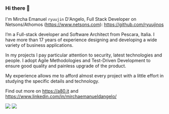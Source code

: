 ### Hi there 👋

I'm Mircha Emanuel `ryuujin` D'Angelo, Full Stack Developer on Netsons/Athomos (https://www.netsons.com): https://github.com/ryuujinos

I’m a Full-stack developer and Software Architect from Pescara, Italia. I have more than 17 years of experience designing and developing a wide variety of business applications.

In my projects I pay particular attention to security, latest technologies and people. I adopt Agile Methodologies and Test-Driven Development to ensure good quality and painless upgrade of the product.

My experience allows me to afford almost every project with a little effort in studying the specific details and technology.

Find out more on https://a80.it and https://www.linkedin.com/in/mirchaemanueldangelo/

[![](https://github-readme-stats.vercel.app/api?username=mirchaemanuel&count_private=true&show_icons=true&theme=cobalt&custom_title=GitHub%20Personal)](https://github.com/mirchaemanuel/)
[![](https://github-readme-stats.vercel.app/api?username=ryuujinos&count_private=true&show_icons=true&theme=cobalt&custom_title=GitHub%20Work)](https://github.com/ryuujinos)
<!--
**mirchaemanuel/mirchaemanuel** is a ✨ _special_ ✨ repository because its `README.md` (this file) appears on your GitHub profile.

Here are some ideas to get you started:

- 🔭 I’m currently working on ...
- 🌱 I’m currently learning ...
- 👯 I’m looking to collaborate on ...
- 🤔 I’m looking for help with ...
- 💬 Ask me about ...
- 📫 How to reach me: ...
- 😄 Pronouns: ...
- ⚡ Fun fact: ...
-->
